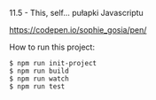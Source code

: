 11.5 - This, self... pułapki Javascriptu

https://codepen.io/sophie_gosia/pen/

How to run this project: 

    $ npm run init-project 
    $ npm run build
    $ npm run watch
    $ npm run test 
